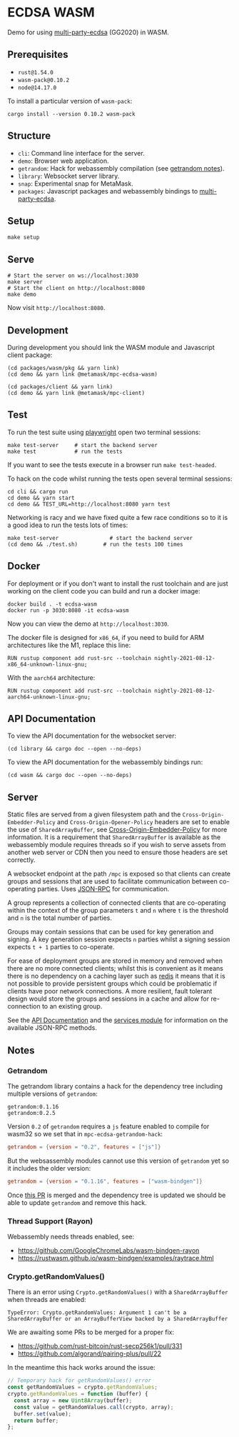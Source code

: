 # ECDSA WASM

Demo for using [multi-party-ecdsa][] (GG2020) in WASM.

## Prerequisites

* `rust@1.54.0`
* `wasm-pack@0.10.2`
* `node@14.17.0`

To install a particular version of `wasm-pack`:

```
cargo install --version 0.10.2 wasm-pack
```

## Structure

* `cli`: Command line interface for the server.
* `demo`: Browser web application.
* `getrandom`: Hack for webassembly compilation (see [getrandom notes](#getrandom)).
* `library`: Websocket server library.
* `snap`: Experimental snap for MetaMask.
* `packages`: Javascript packages and webassembly bindings to [multi-party-ecdsa][].

## Setup

```
make setup
```

## Serve

```
# Start the server on ws://localhost:3030
make server
# Start the client on http://localhost:8080
make demo
```

Now visit `http://localhost:8080`.

## Development

During development you should link the WASM module and Javascript client package:

```
(cd packages/wasm/pkg && yarn link)
(cd demo && yarn link @metamask/mpc-ecdsa-wasm)

(cd packages/client && yarn link)
(cd demo && yarn link @metamask/mpc-client)
```

## Test

To run the test suite using [playwright][] open two terminal sessions:

```
make test-server     # start the backend server
make test            # run the tests
```

If you want to see the tests execute in a browser run `make test-headed`.

To hack on the code whilst running the tests open several terminal sessions:

```
cd cli && cargo run
cd demo && yarn start
cd demo && TEST_URL=http://localhost:8080 yarn test
```

Networking is racy and we have fixed quite a few race conditions so to it is a good idea to run the tests lots of times:

```
make test-server                # start the backend server
(cd demo && ./test.sh)        # run the tests 100 times
```

## Docker

For deployment or if you don't want to install the rust toolchain and are just working on the client code you can build and run a docker image:

```
docker build . -t ecdsa-wasm
docker run -p 3030:8080 -it ecdsa-wasm
```

Now you can view the demo at `http://localhost:3030`.

The docker file is designed for `x86_64`, if you need to build for ARM architectures like the M1, replace this line:

```
RUN rustup component add rust-src --toolchain nightly-2021-08-12-x86_64-unknown-linux-gnu;
```

With the `aarch64` architecture:

```
RUN rustup component add rust-src --toolchain nightly-2021-08-12-aarch64-unknown-linux-gnu;
```

## API Documentation

To view the API documentation for the websocket server:

```
(cd library && cargo doc --open --no-deps)
```

To view the API documentation for the webassembly bindings run:

```
(cd wasm && cargo doc --open --no-deps)
```

## Server

Static files are served from a given filesystem path and the `Cross-Origin-Embedder-Policy` and `Cross-Origin-Opener-Policy` headers are set to enable the use of `SharedArrayBuffer`, see [Cross-Origin-Embedder-Policy](https://developer.mozilla.org/en-US/docs/Web/HTTP/Headers/Cross-Origin-Embedder-Policy) for more information. It is a requirement that `SharedArrayBuffer` is available as the webassembly module requires threads so if you wish to serve assets from another web server or CDN then you need to ensure those headers are set correctly.

A websocket endpoint at the path `/mpc` is exposed so that clients can create groups and sessions that are used to facilitate communication between co-operating parties. Uses [JSON-RPC][] for communication.

A group represents a collection of connected clients that are co-operating within the context of the group parameters `t` and `n` where `t` is the threshold and `n` is the total number of parties.

Groups may contain sessions that can be used for key generation and signing. A key generation session expects `n` parties whilst a signing session expects `t + 1` parties to co-operate.

For ease of deployment groups are stored in memory and removed when there are no more connected clients; whilst this is convenient as it means there is no dependency on a caching layer such as [redis](https://redis.io) it means that it is not possible to provide persistent groups which could be problematic if clients have poor network connections. A more resilient, fault tolerant design would store the groups and sessions in a cache and allow for re-connection to an existing group.

See the [API Documentation](https://docs.rs/mpc-websocket/latest/mpc_websocket/) and the [services module](https://docs.rs/mpc-websocket/latest/mpc_websocket/services/index.html) for information on the available JSON-RPC methods.

## Notes

### Getrandom

The getrandom library contains a hack for the dependency tree including multiple versions of `getrandom`:

```
getrandom:0.1.16
getrandom:0.2.5
```

Version `0.2` of `getrandom` requires a `js` feature enabled to compile for wasm32 so we set that in `mpc-ecdsa-getrandom-hack`:

```toml
getrandom = {version = "0.2", features = ["js"]}
```

But the websassembly modules cannot use this version of `getrandom` yet so it includes the older version:

```toml
getrandom = {version = "0.1.16", features = ["wasm-bindgen"]}
```

Once [this PR](https://github.com/rust-bitcoin/rust-secp256k1/pull/331) is merged and the dependency tree is updated we should be able to update `getrandom` and remove this hack.

### Thread Support (Rayon)

Webassembly needs threads enabled, see:

* https://github.com/GoogleChromeLabs/wasm-bindgen-rayon
* https://rustwasm.github.io/wasm-bindgen/examples/raytrace.html

### Crypto.getRandomValues()

There is an error using `Crypto.getRandomValues()` with a `SharedArrayBuffer` when threads are enabled:

```
TypeError: Crypto.getRandomValues: Argument 1 can't be a SharedArrayBuffer or an ArrayBufferView backed by a SharedArrayBuffer
```

We are awaiting some PRs to be merged for a proper fix:

* https://github.com/rust-bitcoin/rust-secp256k1/pull/331
* https://github.com/algorand/pairing-plus/pull/22

In the meantime this hack works around the issue:

```javascript
// Temporary hack for getRandomValues() error
const getRandomValues = crypto.getRandomValues;
crypto.getRandomValues = function (buffer) {
  const array = new Uint8Array(buffer);
  const value = getRandomValues.call(crypto, array);
  buffer.set(value);
  return buffer;
};
```
[multi-party-ecdsa]: https://github.com/ZenGo-X/multi-party-ecdsa
[playwright]: https://playwright.dev/
[JSON-RPC]: https://www.jsonrpc.org/specification
